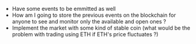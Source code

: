 -   Have some events to be emmitted as well
-   How am I going to store the previous events on the blockchain for anyone to see and monitor only the available and open ones ?
-   Implement the market with some kind of stable coin (what would be the problem with trading using ETH if ETH's price fluctuates ?)
